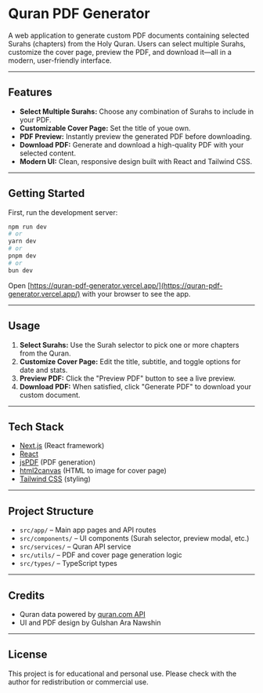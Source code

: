 # Quran PDF Generator

A web application to generate custom PDF documents containing selected Surahs (chapters) from the Holy Quran. Users can select multiple Surahs, customize the cover page, preview the PDF, and download it—all in a modern, user-friendly interface.

---

## Features

- **Select Multiple Surahs:** Choose any combination of Surahs to include in your PDF.
- **Customizable Cover Page:** Set the title of youe own.
- **PDF Preview:** Instantly preview the generated PDF before downloading.
- **Download PDF:** Generate and download a high-quality PDF with your selected content.
- **Modern UI:** Clean, responsive design built with React and Tailwind CSS.

---

## Getting Started

First, run the development server:

```bash
npm run dev
# or
yarn dev
# or
pnpm dev
# or
bun dev
```

Open [https://quran-pdf-generator.vercel.app/](https://quran-pdf-generator.vercel.app/) with your browser to see the app.

---

## Usage

1. **Select Surahs:** Use the Surah selector to pick one or more chapters from the Quran.
2. **Customize Cover Page:** Edit the title, subtitle, and toggle options for date and stats.
3. **Preview PDF:** Click the "Preview PDF" button to see a live preview.
4. **Download PDF:** When satisfied, click "Generate PDF" to download your custom document.

---

## Tech Stack

- [Next.js](https://nextjs.org/) (React framework)
- [React](https://react.dev/)
- [jsPDF](https://github.com/parallax/jsPDF) (PDF generation)
- [html2canvas](https://github.com/niklasvh/html2canvas) (HTML to image for cover page)
- [Tailwind CSS](https://tailwindcss.com/) (styling)

---

## Project Structure

- `src/app/` – Main app pages and API routes
- `src/components/` – UI components (Surah selector, preview modal, etc.)
- `src/services/` – Quran API service
- `src/utils/` – PDF and cover page generation logic
- `src/types/` – TypeScript types

---

## Credits

- Quran data powered by [quran.com API](https://api.quran.com/api/v4/)
- UI and PDF design by Gulshan Ara Nawshin

---

## License

This project is for educational and personal use. Please check with the author for redistribution or commercial use.

